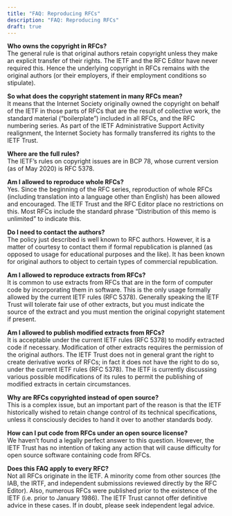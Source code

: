 ```yaml
---
title: "FAQ: Reproducing RFCs"
description: "FAQ: Reproducing RFCs"
draft: true
---
```





**Who owns the copyright in RFCs?**  
The general rule is that original authors retain copyright unless they make an explicit transfer of their rights. The IETF and the RFC Editor have never required this. Hence the underlying copyright in RFCs remains with the original authors (or their employers, if their employment conditions so stipulate).

**So what does the copyright statement in many RFCs mean?**  
It means that the Internet Society originally owned the copyright on behalf of the IETF in those parts of RFCs that are the result of collective work, the standard material (“boilerplate”) included in all RFCs, and the RFC numbering series. As part of the IETF Administrative Support Activity realignment, the Internet Society has formally transferred its rights to the IETF Trust.

**Where are the full rules?**  
The IETF’s rules on copyright issues are in BCP 78, whose current version (as of May 2020) is RFC 5378.

**Am I allowed to reproduce whole RFCs?**  
Yes. Since the beginning of the RFC series, reproduction of whole RFCs (including translation into a language other than English) has been allowed and encouraged. The IETF Trust and the RFC Editor place no restrictions on this. Most RFCs include the standard phrase “Distribution of this memo is unlimited” to indicate this.

**Do I need to contact the authors?**  
The policy just described is well known to RFC authors. However, it is a matter of courtesy to contact them if formal republication is planned (as opposed to usage for educational purposes and the like). It has been known for original authors to object to certain types of commercial republication.

**Am I allowed to reproduce extracts from RFCs?**  
It is common to use extracts from RFCs that are in the form of computer code by incorporating them in software. This is the only usage formally allowed by the current IETF rules (RFC 5378). Generally speaking the IETF Trust will tolerate fair use of other extracts, but you must indicate the source of the extract and you must mention the original copyright statement if present.

**Am I allowed to publish modified extracts from RFCs?**  
It is acceptable under the current IETF rules (RFC 5378) to modify extracted code if necessary. Modification of other extracts requires the permission of the original authors. The IETF Trust does not in general grant the right to create derivative works of RFCs; in fact it does not have the right to do so, under the current IETF rules (RFC 5378). The IETF is currently discussing various possible modifications of its rules to permit the publishing of modified extracts in certain circumstances.

**Why are RFCs copyrighted instead of open source?**  
This is a complex issue, but an important part of the reason is that the IETF historically wished to retain change control of its technical specifications, unless it consciously decides to hand it over to another standards body.

**How can I put code from RFCs under an open source license?**  
We haven’t found a legally perfect answer to this question. However, the IETF Trust has no intention of taking any action that will cause difficulty for open source software containing code from RFCs.

**Does this FAQ apply to every RFC?**  
Not all RFCs originate in the IETF. A minority come from other sources (the IAB, the IRTF, and independent submissions reviewed directly by the RFC Editor). Also, numerous RFCs were published prior to the existence of the IETF (i.e. prior to January 1986). The IETF Trust cannot offer definitive advice in these cases. If in doubt, please seek independent legal advice.
